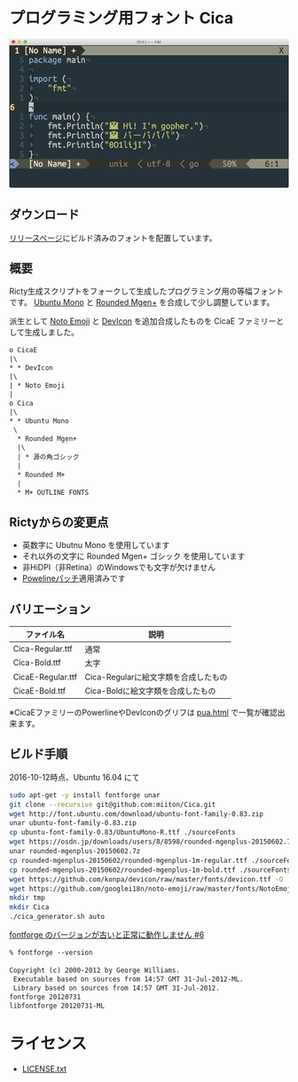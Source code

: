 # プログラミング用フォント Cica

![on MacVim](screenshots/ss1.png)

## ダウンロード

[リリースページ](https://github.com/miiton/Cica/releases/latest)にビルド済みのフォントを配置しています。

## 概要

Ricty生成スクリプトをフォークして生成したプログラミング用の等幅フォントです。
[Ubuntu Mono](http://font.ubuntu.com/) と
[Rounded Mgen+](http://jikasei.me/font/rounded-mgenplus/) を合成して少し調整しています。

派生として [Noto Emoji](https://www.google.com/get/noto/) と
[DevIcon](http://devicon.fr/) を追加合成したものを CicaE ファミリーとして生成しました。

```
o CicaE
|\
* * DevIcon
|\
| * Noto Emoji
|
o Cica
|\
* * Ubuntu Mono
 \
  * Rounded Mgen+
  |\
  | * 源の角ゴシック
  |
  * Rounded M+
  |
  * M+ OUTLINE FONTS
```

## Rictyからの変更点

* 英数字に Ubutnu Mono を使用しています
* それ以外の文字に Rounded Mgen+ ゴシック を使用しています
* 非HiDPI（非Retina）のWindowsでも文字が欠けません
* [Powelineパッチ](https://github.com/powerline/fontpatcher)適用済みです


## バリエーション

| ファイル名        | 説明                                 |
| ----              | ----                                 |
| Cica-Regular.ttf  | 通常                                 |
| Cica-Bold.ttf     | 太字                                 |
| CicaE-Regular.ttf | Cica-Regularに絵文字類を合成したもの |
| CicaE-Bold.ttf    | Cica-Boldに絵文字類を合成したもの    |

※CicaEファミリーのPowerlineやDevIconのグリフは [pua.html](pua.html) で一覧が確認出来ます。

## ビルド手順

2016-10-12時点、Ubuntu 16.04 にて

```sh
sudo apt-get -y install fontforge unar
git clone --recursive git@github.com:miiton/Cica.git
wget http://font.ubuntu.com/download/ubuntu-font-family-0.83.zip
unar ubuntu-font-family-0.83.zip
cp ubuntu-font-family-0.83/UbuntuMono-R.ttf ./sourceFonts
wget https://osdn.jp/downloads/users/8/8598/rounded-mgenplus-20150602.7z
unar rounded-mgenplus-20150602.7z
cp rounded-mgenplus-20150602/rounded-mgenplus-1m-regular.ttf ./sourceFonts
cp rounded-mgenplus-20150602/rounded-mgenplus-1m-bold.ttf ./sourceFonts
wget https://github.com/konpa/devicon/raw/master/fonts/devicon.ttf -O ./sourceFonts/devicon.ttf
wget https://github.com/googlei18n/noto-emoji/raw/master/fonts/NotoEmoji-Regular.ttf -O sourceFonts/NotoEmoji-Regular.ttf
mkdir tmp
mkdir Cica
./cica_generator.sh auto
```

[fontforge のバージョンが古いと正常に動作しません #6](https://github.com/miiton/Cica/issues/6)

```
% fontforge --version

Copyright (c) 2000-2012 by George Williams.
 Executable based on sources from 14:57 GMT 31-Jul-2012-ML.
 Library based on sources from 14:57 GMT 31-Jul-2012.
fontforge 20120731
libfontforge 20120731-ML
```


# ライセンス

* [LICENSE.txt](LICENSE.txt)
